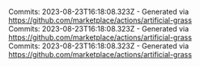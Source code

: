 Commits: 2023-08-23T16:18:08.323Z - Generated via https://github.com/marketplace/actions/artificial-grass
<br>
Commits: 2023-08-23T16:18:08.323Z - Generated via https://github.com/marketplace/actions/artificial-grass
<br>
Commits: 2023-08-23T16:18:08.323Z - Generated via https://github.com/marketplace/actions/artificial-grass
<br>
